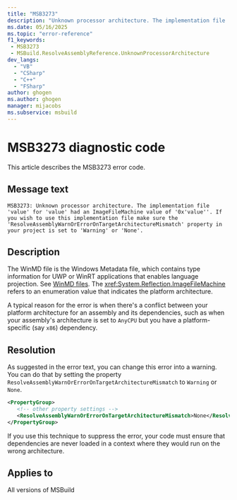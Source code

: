 ```yaml
---
title: "MSB3273"
description: "Unknown processor architecture. The implementation file 'filename' for 'WinMD file' had an ImageFileMachine value of 'hex value'. If you wish to use this implementation file make sure the 'ResolveAssemblyWarnOrErrorOnTargetArchitectureMismatch' property in your project is set to 'Warning' or 'None'."
ms.date: 05/16/2025
ms.topic: "error-reference"
f1_keywords:
 - MSB3273
 - MSBuild.ResolveAssemblyReference.UnknownProcessorArchitecture
dev_langs:
  - "VB"
  - "CSharp"
  - "C++"
  - "FSharp"
author: ghogen
ms.author: ghogen
manager: mijacobs
ms.subservice: msbuild
---
```

# MSB3273 diagnostic code

<!-- :::ErrorDefinitionDescription::: -->
<!-- :::editable-content name="introDescription"::: -->
This article describes the MSB3273 error code.
<!-- :::editable-content-end::: -->

## Message text

<!-- :::editable-content name="messageText"::: -->
`MSB3273: Unknown processor architecture. The implementation file 'value' for 'value' had an ImageFileMachine value of '0x'value''. If you wish to use this implementation file make sure the 'ResolveAssemblyWarnOrErrorOnTargetArchitectureMismatch' property in your project is set to 'Warning' or 'None'.`
<!-- :::editable-content-end::: -->
<!-- MSB3273: Unknown processor architecture. The implementation file "{0}" for "{1}" had an ImageFileMachine value of "0x{2}". If you wish to use this implementation file make sure the "ResolveAssemblyWarnOrErrorOnTargetArchitectureMismatch" property in your project is set to "Warning" or "None". -->

<!-- :::editable-content name="postOutputDescription"::: -->
## Description

The WinMD file is the Windows Metadata file, which contains type information for UWP or WinRT applications that enables language projection. See [WinMD files](/uwp/winrt-cref/winmd-files). The <xref:System.Reflection.ImageFileMachine> refers to an enumeration value that indicates the platform architecture.

A typical reason for the error is when there's a conflict between your platform architecture for an assembly and its dependencies, such as when your assembly's architecture is set to `AnyCPU` but you have a platform-specific (say `x86`) dependency.

## Resolution

As suggested in the error text, you can change this error into a warning. You can do that by setting the property `ResolveAssemblyWarnOrErrorOnTargetArchitectureMismatch` to `Warning` or `None`.

```xml
<PropertyGroup>
   <!-- other property settings -->
   <ResolveAssemblyWarnOrErrorOnTargetArchitectureMismatch>None</ResolveAssemblyWarnOrErrorOnTargetArchitectureMismatch>
</PropertyGroup>
```

If you use this technique to suppress the error, your code must ensure that dependencies are never loaded in a context where they would run on the wrong architecture.
<!-- :::editable-content-end::: -->
<!-- :::ErrorDefinitionDescription-end::: -->

## Applies to

All versions of MSBuild